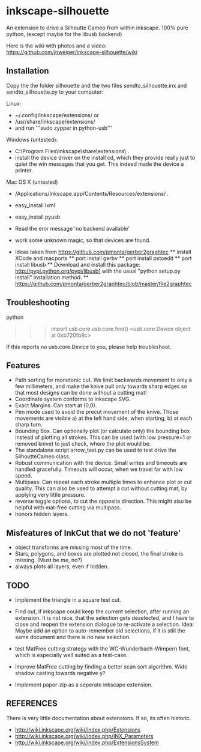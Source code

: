 inkscape-silhouette
===================

An extension to drive a Silhoutte Cameo from within inkscape.
100% pure python, (except maybe for the libusb backend)

Here is the wiki with photos and a video: https://github.com/jnweiger/inkscape-silhouette/wiki

Installation
------------

Copy the the folder silhouette and the two files sendto_silhouette.inx and 
sendto_silhouette.py to your computer:

Linux:
*  ~/.config/inkscape/extensions/ or
*  /usr/share/inkscape/extensions/
* and run '''sudo zypper in python-usb'''


Windows (untested): 
*  C:\Program Files\Inkscape\share\extensions\ .
*  install the device driver on the install cd, which they provide really just to quiet the win messages that you get. This indeed made the device a printer.

Mac OS X (untested)
*  /Applications/Inkscape.app/Contents/Resources/extensions/ . 
*  easy_install lxml
*  easy_install pyusb
*  Read the eror message 'no backend available'
*  work some unknown magic, so that devices are found.

* Ideas taken from https://github.com/pmonta/gerber2graphtec
**  install XCode and macports
**  port install gerbv
**  port install pstoedit
**  port install libusb
**  Download and install this package: http://pypi.python.org/pypi/libusb1 with the usual "python setup.py install" installation method.
**  https://github.com/pmonta/gerber2graphtec/blob/master/file2graphtec


Troubleshooting
---------------

 python
 >>> import usb.core
 >>> usb.core.find()
 <usb.core.Device object at 0xb720fb8c>
 >>> 

If this reports no usb.core.Device to you, please help troubleshoot.


Features
--------

* Path sorting for monotonic cut. We limit backwards movement to only a few 
  millimeters, and make the knive pull only towards sharp edges so that most
  designs can be done without a cutting mat!
* Coordinate system conforms to inkscape SVG.
* Exact Margins. Can start at (0,0).
* Pen mode used to avoid the precut movement of the knive.
  Those movements are visible a) at the left hand side, when 
  starting, b) at each sharp turn.
* Bounding Box. Can optionally plot (or calculate only) 
  the bounding box instead of plotting all strokes.
  This can be used (with low pressure=1 or removed knive) to just 
  check, where the plot would be.
* The standalone script arrow_test.py can be used to test drive
  the SilhoutteCameo class.
* Robust communication with the device. Small writes and timeouts are
  handled gracefully. Timeouts will occur, when we travel far with low speed.
* Multipass: Can repeat each stroke multiple times to enhance plot or 
  cut quality. This can also be used to attempt a cut without cutting mat, by
  applying very little pressure.
* reverse toggle options, to cut the opposite direction. This might also be 
  helpful with mat-free cutting via multipass.
* honors hidden layers.

Misfeatures of InkCut that we do not 'feature'
----------------------------------------------

* object transforms are missing most of the time.
* Stars, polygons, and boxes are plotted not closed, the final stroke 
  is missing. (Must be me, no?)
* always plots all layers, even if hidden.

TODO
----

* Implement the triangle in a square test cut.

* Find out, if inkscape could keep the current selection, after running an
  extension.  It is not nice, that the selection gets deselected, and I have
  to close and reopen the extension dialogue to re-activate a selection.
  Idea: Maybe add an option to auto-remember old selections, if it is still
  the same document and there is no new selection.

* test MatFree cutting strategy with the WC-Wunderbach-Wimpern font, which is especially 
  well suited as a test-case.
* improve MatFree cutting by finding a better scan sort algorithm.
  Wide shadow casting towards negative y?

* Implement paper-zip as a seperate inkscape extension. 

REFERENCES
----------

There is very little documentation about extensions. If so, its often historic.
* http://wiki.inkscape.org/wiki/index.php/Extensions
* http://wiki.inkscape.org/wiki/index.php/INX_Parameters
* http://wiki.inkscape.org/wiki/index.php/ExtensionsSystem

